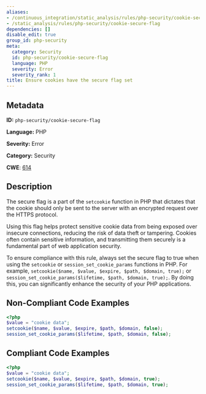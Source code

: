 ```yaml
---
aliases:
- /continuous_integration/static_analysis/rules/php-security/cookie-secure-flag
- /static_analysis/rules/php-security/cookie-secure-flag
dependencies: []
disable_edit: true
group_id: php-security
meta:
  category: Security
  id: php-security/cookie-secure-flag
  language: PHP
  severity: Error
  severity_rank: 1
title: Ensure cookies have the secure flag set
---
```

<!--  SOURCED FROM https://github.com/DataDog/datadog-static-analyzer-rule-docs -->


## Metadata
**ID:** `php-security/cookie-secure-flag`

**Language:** PHP

**Severity:** Error

**Category:** Security

**CWE**: [614](https://cwe.mitre.org/data/definitions/614.html)

## Description
The secure flag is a part of the `setcookie` function in PHP that dictates that the cookie should only be sent to the server with an encrypted request over the HTTPS protocol.

Using this flag helps protect sensitive cookie data from being exposed over insecure connections, reducing the risk of data theft or tampering. Cookies often contain sensitive information, and transmitting them securely is a fundamental part of web application security.

To ensure compliance with this rule, always set the secure flag to true when using the `setcookie` or `session_set_cookie_params` functions in PHP. For example, `setcookie($name, $value, $expire, $path, $domain, true);` or `session_set_cookie_params($lifetime, $path, $domain, true);`. By doing this, you can significantly enhance the security of your PHP applications.

## Non-Compliant Code Examples
```php
<?php
$value = "cookie data";
setcookie($name, $value, $expire, $path, $domain, false);
session_set_cookie_params($lifetime, $path, $domain, false);
```

## Compliant Code Examples
```php
<?php
$value = "cookie data";
setcookie($name, $value, $expire, $path, $domain, true);
session_set_cookie_params($lifetime, $path, $domain, true);
```
